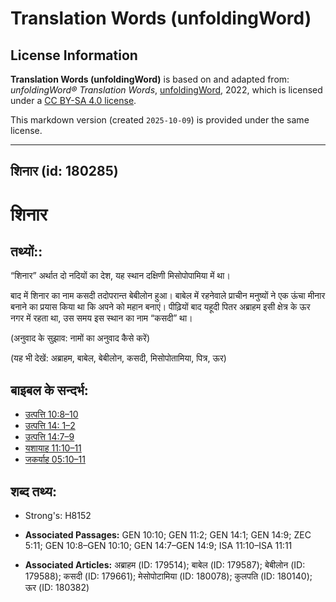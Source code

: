 # Translation Words (unfoldingWord)

## License Information

**Translation Words (unfoldingWord)** is based on and adapted from: _unfoldingWord® Translation Words_, [unfoldingWord](https://unfoldingword.org/utw), 2022, which is licensed under a [CC BY-SA 4.0 license](https://creativecommons.org/licenses/by-sa/4.0/legalcode.en).

This markdown version (created `2025-10-09`) is provided under the same license.



--------------------------------

## शिनार (id: 180285)

शिनार
=====

तथ्यों::
--------

“शिनार” अर्थात दो नदियों का देश, यह स्थान दक्षिणी मिसोपोपामिया में था।

बाद में शिनार का नाम कसदी तदोपरान्त बेबीलोन हुआ। बाबेल में रहनेवाले प्राचीन मनुष्यों ने एक ऊंचा मीनार बनाने का प्रयास किया था कि अपने को महान बनाएं। पीढ़ियों बाद यहूदी पितर अब्राहम इसी क्षेत्र के ऊर नगर में रहता था, उस समय इस स्थान का नाम “कसदी” था।

(अनुवाद के सुझाव: नामों का अनुवाद कैसे करें)

(यह भी देखें: अब्राहम, बाबेल, बेबीलोन, कसदी, मिसोपोतामिया, पित्र, ऊर)

बाइबल के सन्दर्भ:
-----------------

* [उत्पत्ति 10:8–10](https://ref.ly/Gen10:8-Gen10:10)
* [उत्पत्ति 14: 1–2](https://ref.ly/Gen14:0)
* [उत्पत्ति 14:7–9](https://ref.ly/Gen14:7-Gen14:9)
* [यशायाह 11:10–11](https://ref.ly/Isa11:10-Isa11:11)
* [जकर्याह 05:10–11](https://ref.ly/Zech5:10-Zech5:11)

शब्द तथ्य:
----------

* Strong's: H8152

* **Associated Passages:** GEN 10:10; GEN 11:2; GEN 14:1; GEN 14:9; ZEC 5:11; GEN 10:8–GEN 10:10; GEN 14:7–GEN 14:9; ISA 11:10–ISA 11:11
* **Associated Articles:** अब्राहम (ID: 179514); बाबेल (ID: 179587); बेबीलोन (ID: 179588); कसदी (ID: 179661); मेसोपोटामिया (ID: 180078); कुलपति (ID: 180140); ऊर (ID: 180382)

